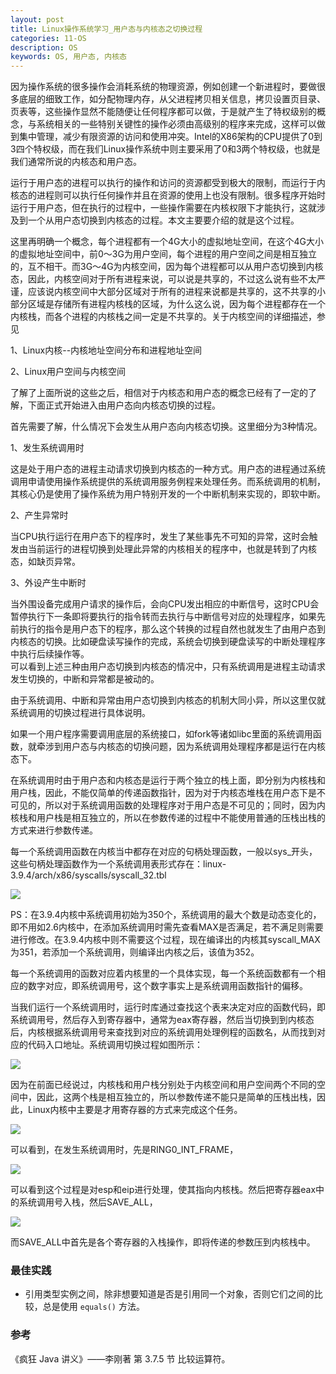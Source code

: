```yaml
---
layout: post
title: Linux操作系统学习_用户态与内核态之切换过程
categories: 11-OS
description: OS
keywords: OS, 用户态, 内核态
---
```


因为操作系统的很多操作会消耗系统的物理资源，例如创建一个新进程时，要做很多底层的细致工作，如分配物理内存，从父进程拷贝相关信息，拷贝设置页目录、页表等，这些操作显然不能随便让任何程序都可以做，于是就产生了特权级别的概念，与系统相关的一些特别关键性的操作必须由高级别的程序来完成，这样可以做到集中管理，减少有限资源的访问和使用冲突。Intel的X86架构的CPU提供了0到3四个特权级，而在我们Linux操作系统中则主要采用了0和3两个特权级，也就是我们通常所说的内核态和用户态。

运行于用户态的进程可以执行的操作和访问的资源都受到极大的限制，而运行于内核态的进程则可以执行任何操作并且在资源的使用上也没有限制。很多程序开始时运行于用户态，但在执行的过程中，一些操作需要在内核权限下才能执行，这就涉及到一个从用户态切换到内核态的过程。本文主要要介绍的就是这个过程。

这里再明确一个概念，每个进程都有一个4G大小的虚拟地址空间，在这个4G大小的虚拟地址空间中，前0～3G为用户空间，每个进程的用户空间之间是相互独立的，互不相干。而3G～4G为内核空间，因为每个进程都可以从用户态切换到内核态，因此，内核空间对于所有进程来说，可以说是共享的，不过这么说有些不太严谨，应该说内核空间中大部分区域对于所有的进程来说都是共享的，这不共享的小部分区域是存储所有进程内核栈的区域，为什么这么说，因为每个进程都存在一个内核栈，而各个进程的内核栈之间一定是不共享的。关于内核空间的详细描述，参见

1、Linux内核--内核地址空间分布和进程地址空间 

2、Linux用户空间与内核空间

 

了解了上面所说的这些之后，相信对于内核态和用户态的概念已经有了一定的了解，下面正式开始进入由用户态向内核态切换的过程。

首先需要了解，什么情况下会发生从用户态向内核态切换。这里细分为3种情况。

1、发生系统调用时

这是处于用户态的进程主动请求切换到内核态的一种方式。用户态的进程通过系统调用申请使用操作系统提供的系统调用服务例程来处理任务。而系统调用的机制，其核心仍是使用了操作系统为用户特别开发的一个中断机制来实现的，即软中断。

2、产生异常时

当CPU执行运行在用户态下的程序时，发生了某些事先不可知的异常，这时会触发由当前运行的进程切换到处理此异常的内核相关的程序中，也就是转到了内核态，如缺页异常。

3、外设产生中断时

当外围设备完成用户请求的操作后，会向CPU发出相应的中断信号，这时CPU会暂停执行下一条即将要执行的指令转而去执行与中断信号对应的处理程序，如果先前执行的指令是用户态下的程序，那么这个转换的过程自然也就发生了由用户态到内核态的切换。比如硬盘读写操作的完成，系统会切换到硬盘读写的中断处理程序中执行后续操作等。    
可以看到上述三种由用户态切换到内核态的情况中，只有系统调用是进程主动请求发生切换的，中断和异常都是被动的。

由于系统调用、中断和异常由用户态切换到内核态的机制大同小异，所以这里仅就系统调用的切换过程进行具体说明。

如果一个用户程序需要调用底层的系统接口，如fork等诸如libc里面的系统调用函数，就牵涉到用户态与内核态的切换问题，因为系统调用处理程序都是运行在内核态下。

在系统调用时由于用户态和内核态是运行于两个独立的栈上面，即分别为内核栈和用户栈，因此，不能仅简单的传递函数指针，因为对于内核态堆栈在用户态下是不可见的，所以对于系统调用函数的处理程序对于用户态是不可见的；同时，因为内核栈和用户栈是相互独立的，所以在参数传递的过程中不能使用普通的压栈出栈的方式来进行参数传递。

每一个系统调用函数在内核当中都存在对应的句柄处理函数，一般以sys_开头，这些句柄处理函数作为一个系统调用表形式存在：linux-3.9.4/arch/x86/syscalls/syscall_32.tbl

![](http://images.cnitblog.com/blog/519492/201306/27111820-3111b83600a848f8b7f3eb5bc0ba2446.png)


PS：在3.9.4内核中系统调用初始为350个，系统调用的最大个数是动态变化的，即不用如2.6内核中，在添加系统调用时需先查看MAX是否满足，若不满足则需要进行修改。在3.9.4内核中则不需要这个过程，现在编译出的内核其syscall_MAX为351，若添加一个系统调用，则编译出内核之后，该值为352。

每一个系统调用的函数对应着内核里的一个具体实现，每一个系统函数都有一个相应的数字对应，即系统调用号，这个数字事实上是系统调用函数指针的偏移。

当我们运行一个系统调用时，运行时库通过查找这个表来决定对应的函数代码，即系统调用号，然后存入到寄存器中，通常为eax寄存器，然后当切换到到内核态后，内核根据系统调用号来查找到对应的系统调用处理例程的函数名，从而找到对应的代码入口地址。系统调用切换过程如图所示：
	  
	  
	  
![](http://images.cnitblog.com/blog/519492/201306/27112637-c742a6ef891c44ebbc50febecd6df865.png)
	  
因为在前面已经说过，内核栈和用户栈分别处于内核空间和用户空间两个不同的空间中，因此，这两个栈是相互独立的，所以参数传递不能只是简单的压栈出栈，因此，Linux内核中主要是才用寄存器的方式来完成这个任务。


![](http://images.cnitblog.com/blog/519492/201306/27113810-32eec2ca65a148ab9f99fa9cca92e819.png)

可以看到，在发生系统调用时，先是RING0_INT_FRAME，

![](http://images.cnitblog.com/blog/519492/201306/27114454-60ffabb1d18d4f5faafe08f6b17e2fca.png)

可以看到这个过程是对esp和eip进行处理，使其指向内核栈。然后把寄存器eax中的系统调用号入栈，然后SAVE_ALL，


![](http://images.cnitblog.com/blog/519492/201306/27113925-f0be7486a41c427093dfffa49120daa3.png)

而SAVE_ALL中首先是各个寄存器的入栈操作，即将传递的参数压到内核栈中。	  
	  
	  
	  
	  
### 最佳实践

* 引用类型实例之间，除非想要知道是否是引用同一个对象，否则它们之间的比较，总是使用 `equals()` 方法。

### 参考

《疯狂 Java 讲义》——李刚著 第 3.7.5 节 比较运算符。
